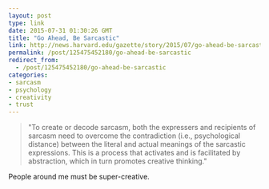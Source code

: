 ```yaml
---
layout: post
type: link
date: 2015-07-31 01:30:26 GMT
title: "Go Ahead, Be Sarcastic"
link: http://news.harvard.edu/gazette/story/2015/07/go-ahead-be-sarcastic/
permalink: /post/125475452180/go-ahead-be-sarcastic
redirect_from: 
  - /post/125475452180/go-ahead-be-sarcastic
categories:
- sarcasm
- psychology
- creativity
- trust
---
```

<blockquote>"To create or decode sarcasm, both the expressers and recipients of sarcasm need to overcome the contradiction (i.e., psychological distance) between the literal and actual meanings of the sarcastic expressions. This is a process that activates and is facilitated by abstraction, which in turn promotes creative thinking."</blockquote>
<p>People around me must be super-creative.</p>